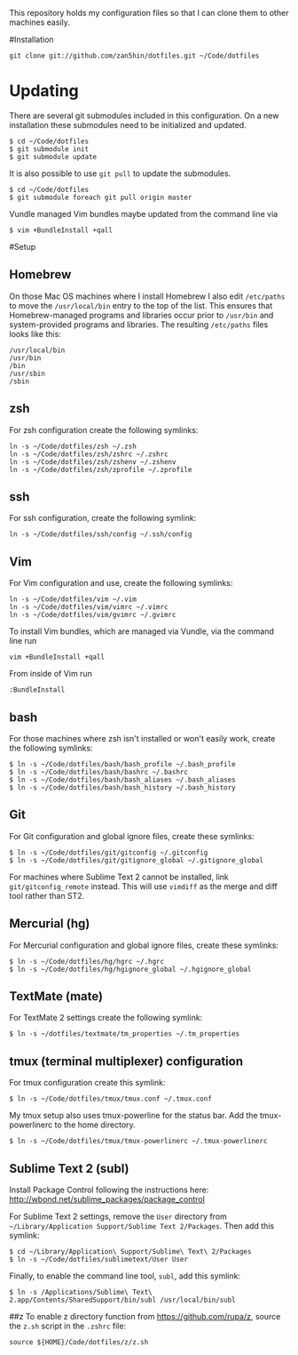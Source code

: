 This repository holds my configuration files so that I can clone them to other machines
easily.

#Installation

    git clone git://github.com/zan5hin/dotfiles.git ~/Code/dotfiles
	
# Updating
There are several git submodules included in this configuration. On a new
installation these submodules need to be initialized and updated.

    $ cd ~/Code/dotfiles
    $ git submodule init 
    $ git submodule update 

It is also possible to use `git pull` to update the submodules.

    $ cd ~/Code/dotfiles
    $ git submodule foreach git pull origin master

Vundle managed Vim bundles maybe updated from the command line via

    $ vim +BundleInstall +qall

#Setup
## Homebrew
On those Mac OS machines where I install Homebrew I also edit `/etc/paths` to move the `/usr/local/bin` entry to the top of the list. This ensures that Homebrew-managed programs and libraries occur prior to `/usr/bin` and system-provided programs and libraries. The resulting `/etc/paths` files looks like this:

    /usr/local/bin
    /usr/bin
    /bin
    /usr/sbin
    /sbin
    
## zsh
For zsh configuration create the following symlinks:

    ln -s ~/Code/dotfiles/zsh ~/.zsh
    ln -s ~/Code/dotfiles/zsh/zshrc ~/.zshrc
    ln -s ~/Code/dotfiles/zsh/zshenv ~/.zshenv
    ln -s ~/Code/dotfiles/zsh/zprofile ~/.zprofile
		
## ssh
For ssh configuration, create the following symlink:

    ln -s ~/Code/dotfiles/ssh/config ~/.ssh/config

## Vim
For Vim configuration and use, create the following symlinks:

    ln -s ~/Code/dotfiles/vim ~/.vim
    ln -s ~/Code/dotfiles/vim/vimrc ~/.vimrc
    ln -s ~/Code/dotfiles/vim/gvimrc ~/.gvimrc

To install Vim bundles, which are managed via Vundle, via the command line run

    vim +BundleInstall +qall

From inside of Vim run

    :BundleInstall

## bash
For those machines where zsh isn't installed or won't easily work, create the
following symlinks:

    $ ln -s ~/Code/dotfiles/bash/bash_profile ~/.bash_profile
    $ ln -s ~/Code/dotfiles/bash/bashrc ~/.bashrc
    $ ln -s ~/Code/dotfiles/bash/bash_aliases ~/.bash_aliases
    $ ln -s ~/Code/dotfiles/bash/bash_history ~/.bash_history

## Git
For Git configuration and global ignore files, create these symlinks:

    $ ln -s ~/Code/dotfiles/git/gitconfig ~/.gitconfig
    $ ln -s ~/Code/dotfiles/git/gitignore_global ~/.gitignore_global

For machines where Sublime Text 2 cannot be installed, link
`git/gitconfig_remote` instead. This will use `vimdiff` as the merge and diff
tool rather than ST2.

## Mercurial (hg)
For Mercurial configuration and global ignore files, create these symlinks:

    $ ln -s ~/Code/dotfiles/hg/hgrc ~/.hgrc
    $ ln -s ~/Code/dotfiles/hg/hgignore_global ~/.hgignore_global
	

## TextMate (mate)
For TextMate 2 settings create the following symlink:

    $ ln -s ~/dotfiles/textmate/tm_properties ~/.tm_properties

## tmux (terminal multiplexer) configuration
For tmux configuration create this symlink:

    $ ln -s ~/Code/dotfiles/tmux/tmux.conf ~/.tmux.conf

My tmux setup also uses tmux-powerline for the status bar. Add the tmux-powerlinerc to the home directory.

    $ ln -s ~/Code/dotfiles/tmux/tmux-powerlinerc ~/.tmux-powerlinerc

## Sublime Text 2 (subl)
Install Package Control following the instructions here: http://wbond.net/sublime_packages/package_control

For Sublime Text 2 settings, remove the `User` directory from
`~/Library/Application Support/Sublime Text 2/Packages`. Then add this symlink:

    $ cd ~/Library/Application\ Support/Sublime\ Text\ 2/Packages
    $ ln -s ~/Code/dotfiles/sublimetext/User User

Finally, to enable the command line tool, `subl`, add this symlink:

    $ ln -s /Applications/Sublime\ Text\ 2.app/Contents/SharedSupport/bin/subl /usr/local/bin/subl

##z
To enable z directory function from https://github.com/rupa/z, source the
`z.sh` script in the `.zshrc` file: 

    source ${HOME}/Code/dotfiles/z/z.sh
	
